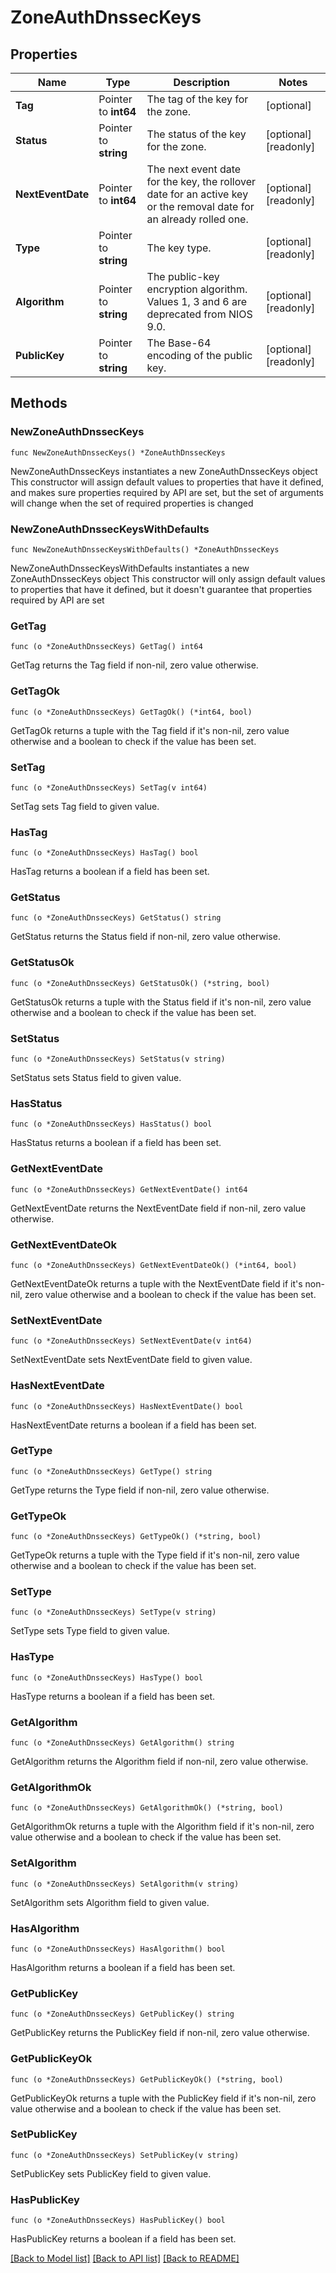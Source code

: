 # ZoneAuthDnssecKeys

## Properties

Name | Type | Description | Notes
------------ | ------------- | ------------- | -------------
**Tag** | Pointer to **int64** | The tag of the key for the zone. | [optional] 
**Status** | Pointer to **string** | The status of the key for the zone. | [optional] [readonly] 
**NextEventDate** | Pointer to **int64** | The next event date for the key, the rollover date for an active key or the removal date for an already rolled one. | [optional] [readonly] 
**Type** | Pointer to **string** | The key type. | [optional] [readonly] 
**Algorithm** | Pointer to **string** | The public-key encryption algorithm. Values 1, 3 and 6 are deprecated from NIOS 9.0. | [optional] [readonly] 
**PublicKey** | Pointer to **string** | The Base-64 encoding of the public key. | [optional] [readonly] 

## Methods

### NewZoneAuthDnssecKeys

`func NewZoneAuthDnssecKeys() *ZoneAuthDnssecKeys`

NewZoneAuthDnssecKeys instantiates a new ZoneAuthDnssecKeys object
This constructor will assign default values to properties that have it defined,
and makes sure properties required by API are set, but the set of arguments
will change when the set of required properties is changed

### NewZoneAuthDnssecKeysWithDefaults

`func NewZoneAuthDnssecKeysWithDefaults() *ZoneAuthDnssecKeys`

NewZoneAuthDnssecKeysWithDefaults instantiates a new ZoneAuthDnssecKeys object
This constructor will only assign default values to properties that have it defined,
but it doesn't guarantee that properties required by API are set

### GetTag

`func (o *ZoneAuthDnssecKeys) GetTag() int64`

GetTag returns the Tag field if non-nil, zero value otherwise.

### GetTagOk

`func (o *ZoneAuthDnssecKeys) GetTagOk() (*int64, bool)`

GetTagOk returns a tuple with the Tag field if it's non-nil, zero value otherwise
and a boolean to check if the value has been set.

### SetTag

`func (o *ZoneAuthDnssecKeys) SetTag(v int64)`

SetTag sets Tag field to given value.

### HasTag

`func (o *ZoneAuthDnssecKeys) HasTag() bool`

HasTag returns a boolean if a field has been set.

### GetStatus

`func (o *ZoneAuthDnssecKeys) GetStatus() string`

GetStatus returns the Status field if non-nil, zero value otherwise.

### GetStatusOk

`func (o *ZoneAuthDnssecKeys) GetStatusOk() (*string, bool)`

GetStatusOk returns a tuple with the Status field if it's non-nil, zero value otherwise
and a boolean to check if the value has been set.

### SetStatus

`func (o *ZoneAuthDnssecKeys) SetStatus(v string)`

SetStatus sets Status field to given value.

### HasStatus

`func (o *ZoneAuthDnssecKeys) HasStatus() bool`

HasStatus returns a boolean if a field has been set.

### GetNextEventDate

`func (o *ZoneAuthDnssecKeys) GetNextEventDate() int64`

GetNextEventDate returns the NextEventDate field if non-nil, zero value otherwise.

### GetNextEventDateOk

`func (o *ZoneAuthDnssecKeys) GetNextEventDateOk() (*int64, bool)`

GetNextEventDateOk returns a tuple with the NextEventDate field if it's non-nil, zero value otherwise
and a boolean to check if the value has been set.

### SetNextEventDate

`func (o *ZoneAuthDnssecKeys) SetNextEventDate(v int64)`

SetNextEventDate sets NextEventDate field to given value.

### HasNextEventDate

`func (o *ZoneAuthDnssecKeys) HasNextEventDate() bool`

HasNextEventDate returns a boolean if a field has been set.

### GetType

`func (o *ZoneAuthDnssecKeys) GetType() string`

GetType returns the Type field if non-nil, zero value otherwise.

### GetTypeOk

`func (o *ZoneAuthDnssecKeys) GetTypeOk() (*string, bool)`

GetTypeOk returns a tuple with the Type field if it's non-nil, zero value otherwise
and a boolean to check if the value has been set.

### SetType

`func (o *ZoneAuthDnssecKeys) SetType(v string)`

SetType sets Type field to given value.

### HasType

`func (o *ZoneAuthDnssecKeys) HasType() bool`

HasType returns a boolean if a field has been set.

### GetAlgorithm

`func (o *ZoneAuthDnssecKeys) GetAlgorithm() string`

GetAlgorithm returns the Algorithm field if non-nil, zero value otherwise.

### GetAlgorithmOk

`func (o *ZoneAuthDnssecKeys) GetAlgorithmOk() (*string, bool)`

GetAlgorithmOk returns a tuple with the Algorithm field if it's non-nil, zero value otherwise
and a boolean to check if the value has been set.

### SetAlgorithm

`func (o *ZoneAuthDnssecKeys) SetAlgorithm(v string)`

SetAlgorithm sets Algorithm field to given value.

### HasAlgorithm

`func (o *ZoneAuthDnssecKeys) HasAlgorithm() bool`

HasAlgorithm returns a boolean if a field has been set.

### GetPublicKey

`func (o *ZoneAuthDnssecKeys) GetPublicKey() string`

GetPublicKey returns the PublicKey field if non-nil, zero value otherwise.

### GetPublicKeyOk

`func (o *ZoneAuthDnssecKeys) GetPublicKeyOk() (*string, bool)`

GetPublicKeyOk returns a tuple with the PublicKey field if it's non-nil, zero value otherwise
and a boolean to check if the value has been set.

### SetPublicKey

`func (o *ZoneAuthDnssecKeys) SetPublicKey(v string)`

SetPublicKey sets PublicKey field to given value.

### HasPublicKey

`func (o *ZoneAuthDnssecKeys) HasPublicKey() bool`

HasPublicKey returns a boolean if a field has been set.


[[Back to Model list]](../README.md#documentation-for-models) [[Back to API list]](../README.md#documentation-for-api-endpoints) [[Back to README]](../README.md)



